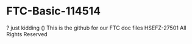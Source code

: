 # FTC-Basic-114514
?
just kidding
()
This is the github for our FTC doc files
HSEFZ-27501 All Rights Reserved
